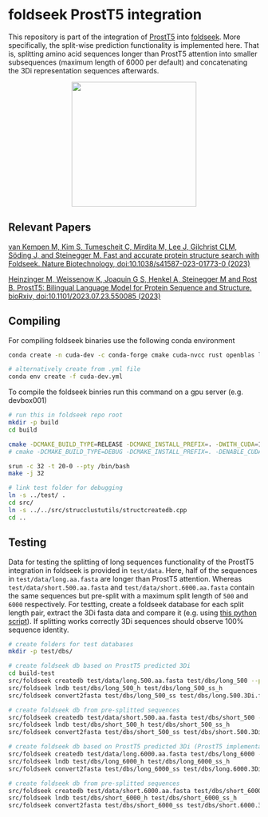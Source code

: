 # foldseek ProstT5 integration
This repository is part of the integration of [ProstT5](https://www.biorxiv.org/content/10.1101/2023.07.23.550085v1) into [foldseek](https://github.com/steineggerlab/foldseek).
More specifically, the split-wise prediction functionality is implemented here.
That is, splitting amino acid sequences longer than ProstT5 attention into smaller subsequences (maximum length of 6000 per default) and concatenating the 3Di representation sequences afterwards.

<p align="center"><img src="https://github.com/steineggerlab/foldseek/blob/master/.github/foldseek.png" height="250"/></p>

## Relevant Papers
[van Kempen M, Kim S, Tumescheit C, Mirdita M, Lee J, Gilchrist CLM, Söding J, and Steinegger M. Fast and accurate protein structure search with Foldseek. Nature Biotechnology, doi:10.1038/s41587-023-01773-0 (2023)](https://www.nature.com/articles/s41587-023-01773-0)

[Heinzinger M, Weissenow K, Joaquin G S, Henkel A, Steinegger M and Rost B. ProstT5: Bilingual Language Model for Protein Sequence and Structure. bioRxiv, doi:10.1101/2023.07.23.550085 (2023)](https://www.biorxiv.org/content/10.1101/2023.07.23.550085v1)

## Compiling
For compiling foldseek binaries use the following conda environment
```bash
conda create -n cuda-dev -c conda-forge cmake cuda-nvcc rust openblas libcublas-dev libcublas-static "gcc<13" "gxx<13" libcurand-dev libcurand-static

# alternatively create from .yml file
conda env create -f cuda-dev.yml
```

To compile the foldseek binries run this command on a gpu server (e.g. devbox001)
```bash
# run this in foldseek repo root
mkdir -p build
cd build

cmake -DCMAKE_BUILD_TYPE=RELEASE -DCMAKE_INSTALL_PREFIX=. -DWITH_CUDA=1 -DENABLE_CUDA=1 ..
# cmake -DCMAKE_BUILD_TYPE=DEBUG -DCMAKE_INSTALL_PREFIX=. -DENABLE_CUDA=0 -DIGNORE_RUST_VERSION=1 ..

srun -c 32 -t 20-0 --pty /bin/bash
make -j 32

# link test folder for debugging 
ln -s ../test/ .
cd src/
ln -s ../../src/strucclustutils/structcreatedb.cpp
cd ..
```

## Testing 
Data for testing the splitting of long sequences functionality of the ProstT5 integration in foldseek is provided in `test/data`.
Here, half of the sequences in `test/data/long.aa.fasta` are longer than ProstT5 attention.
Whereas `test/data/short.500.aa.fasta` and `test/data/short.6000.aa.fasta` contain the same sequences but pre-split with a maximum split length of `500` and `6000` respectively.
For testting, create a foldseek database for each split length pair, extract the 3Di fasta data and compare it (e.g. using [this python script](https://github.com/mpjw/ProstT5/blob/auto_split_long_seq/test/print_3Di_diff.py)).
If splitting works correctly 3Di sequences should observe 100% sequence identity.
```bash
# create folders for test databases
mkdir -p test/dbs/

# create foldseek db based on ProstT5 predicted 3Di
cd build-test
src/foldseek createdb test/data/long.500.aa.fasta test/dbs/long_500 --prostt5-model /home/sukhwan/foldseek_ctranslate/foldseek/weights/model --prostt5-split-length 500 --threads 32
src/foldseek lndb test/dbs/long_500_h test/dbs/long_500_ss_h
src/foldseek convert2fasta test/dbs/long_500_ss test/dbs/long.500.3Di.fasta

# create foldseek db from pre-splitted sequences
src/foldseek createdb test/data/short.500.aa.fasta test/dbs/short_500 --prostt5-model /home/sukhwan/foldseek_ctranslate/foldseek/weights/model --prostt5-split-length 0 --threads 32
src/foldseek lndb test/dbs/short_500_h test/dbs/short_500_ss_h
src/foldseek convert2fasta test/dbs/short_500_ss test/dbs/short.500.3Di.fasta

# create foldseek db based on ProstT5 predicted 3Di (ProstT5 implementation will do the splitting)
src/foldseek createdb test/data/long.6000.aa.fasta test/dbs/long_6000 --prostt5-model /home/sukhwan/foldseek_ctranslate/foldseek/weights/model --prostt5-split-length 6000 --threads 32
src/foldseek lndb test/dbs/long_6000_h test/dbs/long_6000_ss_h
src/foldseek convert2fasta test/dbs/long_6000_ss test/dbs/long.6000.3Di.fasta

# create foldseek db from pre-splitted sequences
src/foldseek createdb test/data/short.6000.aa.fasta test/dbs/short_6000 --prostt5-model /home/sukhwan/foldseek_ctranslate/foldseek/weights/model --prostt5-split-length 0 --threads 32
src/foldseek lndb test/dbs/short_6000_h test/dbs/short_6000_ss_h
src/foldseek convert2fasta test/dbs/short_6000_ss test/dbs/short.6000.3Di.fasta
```
